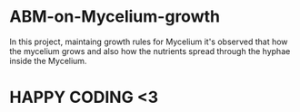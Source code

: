 # ABM-on-Mycelium-growth
In this project, maintaing growth rules for Mycelium it's observed that how the mycelium grows and also how the nutrients spread through the hyphae inside the Mycelium.





# HAPPY CODING <3
